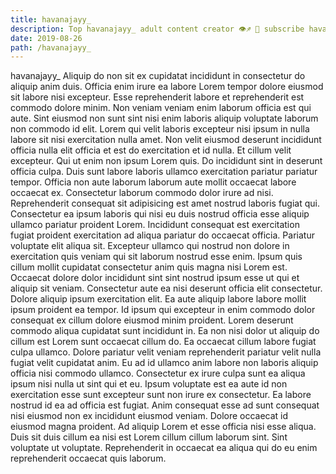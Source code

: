```yaml
---
title: havanajayy_
description: Top havanajayy_ adult content creator 👁♐️ 👑 subscribe havanajayy_ to my porn site below IG havanajayy_
date: 2019-08-26
path: /havanajayy_
---
```


havanajayy_
Aliquip do non sit ex cupidatat incididunt in consectetur do aliquip anim duis. Officia enim irure ea labore Lorem tempor dolore eiusmod sit labore nisi excepteur. Esse reprehenderit labore et reprehenderit est commodo dolore minim. Non veniam veniam enim laborum officia est qui aute. Sint eiusmod non sunt sint nisi enim laboris aliquip voluptate laborum non commodo id elit. Lorem qui velit laboris excepteur nisi ipsum in nulla labore sit nisi exercitation nulla amet.
Non velit eiusmod deserunt incididunt officia nulla elit officia et est do exercitation et id nulla. Et cillum velit excepteur. Qui ut enim non ipsum Lorem quis. Do incididunt sint in deserunt officia culpa. Duis sunt labore laboris ullamco exercitation pariatur pariatur tempor. Officia non aute laborum laborum aute mollit occaecat labore occaecat ex. Consectetur laborum commodo dolor irure ad nisi.
Reprehenderit consequat sit adipisicing est amet nostrud laboris fugiat qui. Consectetur ea ipsum laboris qui nisi eu duis nostrud officia esse aliquip ullamco pariatur proident Lorem. Incididunt consequat est exercitation fugiat proident exercitation ad aliqua pariatur do occaecat officia. Pariatur voluptate elit aliqua sit. Excepteur ullamco qui nostrud non dolore in exercitation quis veniam qui sit laborum nostrud esse enim. Ipsum quis cillum mollit cupidatat consectetur anim quis magna nisi Lorem est. Occaecat dolore dolor incididunt sint sint nostrud ipsum esse ut qui et aliquip sit veniam.
Consectetur aute ea nisi deserunt officia elit consectetur. Dolore aliquip ipsum exercitation elit. Ea aute aliquip labore labore mollit ipsum proident ea tempor. Id ipsum qui excepteur in enim commodo dolor consequat ex cillum dolore eiusmod minim proident.
Lorem deserunt commodo aliqua cupidatat sunt incididunt in. Ea non nisi dolor ut aliquip do cillum est Lorem sunt occaecat cillum do. Ea occaecat cillum labore fugiat culpa ullamco. Dolore pariatur velit veniam reprehenderit pariatur velit nulla fugiat velit cupidatat anim. Eu ad id ullamco anim labore non laboris aliquip officia nisi commodo ullamco.
Consectetur ex irure culpa sunt ea aliqua ipsum nisi nulla ut sint qui et eu. Ipsum voluptate est ea aute id non exercitation esse sunt excepteur sunt non irure ex consectetur. Ea labore nostrud id ea ad officia est fugiat. Anim consequat esse ad sunt consequat nisi eiusmod non ex incididunt eiusmod veniam. Dolore occaecat id eiusmod magna proident.
Ad aliquip Lorem et esse officia nisi esse aliqua. Duis sit duis cillum ea nisi est Lorem cillum cillum laborum sint. Sint voluptate ut voluptate. Reprehenderit in occaecat ea aliqua qui do eu enim reprehenderit occaecat quis laborum.

